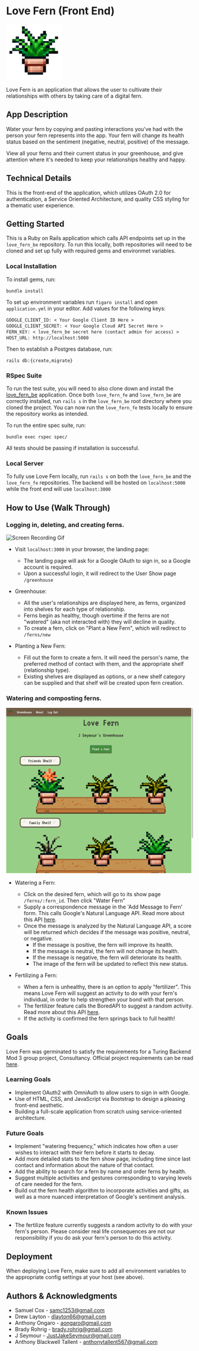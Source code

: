 # Love Fern (Front End)

<img src="app/assets/images/love-fern-4_720.png" width="150">

Love Fern is an application that allows the user to cultivate their relationships with others by taking care of a digital fern.

## App Description

Water your fern by copying and pasting interactions you've had with the person your fern represents into the app. Your fern will change its health status based on the sentiment (negative, neutral, positive) of the message.

View all your ferns and their current status in your greenhouse, and give attention where it's needed to keep your relationships healthy and happy.

## Technical Details

This is the front-end of the application, which utilizes OAuth 2.0 for authentication, a Service Oriented Architecture, and quality CSS styling for a thematic user experience.

## Getting Started

This is a Ruby on Rails application which calls API endpoints set up in the `love_fern_be` repository. To run this locally, both repositories will need to be cloned and set up fully with required gems and environmet variables.

### Local Installation

To install gems, run:

```
bundle install
```

To set up environment variables run `figaro install` and open `application.yml` in your editor. Add values for the following keys:

```
GOOGLE_CLIENT_ID: < Your Google Client ID Here >
GOOGLE_CLIENT_SECRET: < Your Google Cloud API Secret Here >
FERN_KEY: < love_fern_be secret here (contact admin for access) >
HOST_URL: http://localhost:5000
```

Then to establish a Postgres database, run:

```
rails db:{create,migrate}
```

### RSpec Suite

To run the test suite, you will need to also clone down and install the [love_fern_be](https://www.github.com/love-fern/love_fern_be) application. Once both `love_fern_fe` and `love_fern_be` are correctly installed, run `rails s` in the `love_fern_be` root directory where you cloned the project. You can now run the `love_fern_fe` tests locally to ensure the repository works as intended.

To run the entire spec suite, run:

```
bundle exec rspec spec/
```

All tests should be passing if installation is successful.

### Local Server

To fully use Love Fern locally, run `rails s` on both the `love_fern_be` and the `love_fern_fe` repositories. The backend will be hosted on `localhost:5000` while the front end will use `localhost:3000`

## How to Use (Walk Through)

### Logging in, deleting, and creating ferns.
![Screen Recording Gif](app/assets/images/walkthrough-1.gif)

- Visit `localhost:3000` in your browser, the landing page:
  - The landing page will ask for a Google OAuth to sign in, so a Google account is required.
  - Upon a successful login, it will redirect to the User Show page `/greenhouse`

- Greenhouse:
  - All the user's relationships are displayed here, as ferns, organized into shelves for each type of relationship.
  - Ferns begin as healthy, though overtime if the ferns are not "watered" (aka not interacted with) they will decline in quality.
  - To create a fern, click on "Plant a New Fern", which will redirect to `/ferns/new`

- Planting a New Fern:
  - Fill out the form to create a fern. It will need the person's name, the preferred method of contact with them, and the appropriate shelf (relationship type).
  - Existing shelves are displayed as options, or a new shelf category can be supplied and that shelf will be created upon fern creation.

### Watering and composting ferns.
![Screen Recording Gif](app/assets/images/walkthrough-2.gif)

- Watering a Fern:
  - Click on the desired fern, which will go to its show page `/ferns/:fern_id`. Then click "Water Fern"
  - Supply a correspondence message in the 'Add Message to Fern' form. This calls Google's Natural Language API. Read more about this API [here](https://cloud.google.com/natural-language).
  - Once the message is analyzed by the Natural Language API, a score will be returned which decides if the message was positive, neutral, or negative.
    - If the message is positive, the fern will improve its health.
    - If the message is neutral, the fern will not change its health.
    - If the message is negative, the fern will deteriorate its health.
    - The image of the fern will be updated to reflect this new status.

- Fertilizing a Fern:
  - When a fern is unhealthy, there is an option to apply "fertilizer". This means Love Fern will suggest an activity to do with your fern's individual, in order to help strengthen your bond with that person.
  - The fertilizer feature calls the BoredAPI to suggest a random activity. Read more about this API [here](https://www.boredapi.com/documentation).
  - If the activity is confirmed the fern springs back to full health!

## Goals

Love Fern was germinated to satisfy the requirements for a Turing Backend Mod 3 group project, Consultancy. Official project requirements can be read [here](https://backend.turing.edu/module3/projects/consultancy/).

### Learning Goals

- Implement OAuth2 with OmniAuth to allow users to sign in with Google.
- Use of HTML, CSS, and JavaScript via Bootstrap to design a pleasing front-end aesthetic.
- Building a full-scale application from scratch using service-oriented architecture.

### Future Goals

- Implement "watering frequency," which indicates how often a user wishes to interact with their fern before it starts to decay.
- Add more detailed stats to the fern show page, including time since last contact and information about the nature of that contact.
- Add the ability to search for a fern by name and order ferns by health.
- Suggest multiple activities and gestures corresponding to varying levels of care needed for the fern.
- Build out the fern health algorithm to incorporate activities and gifts, as well as a more nuanced interpretation of Google's sentiment analysis.

### Known Issues

- The fertilize feature currently suggests a random activity to do with your fern's person. Please consider real life consequences are not our responsibility if you do ask your fern's person to do this activity.

## Deployment

When deploying Love Fern, make sure to add all environment variables to the appropriate config settings at your host (see above).

## Authors & Acknowledgments

- Samuel Cox - samc1253@gmail.com
- Drew Layton - dlayton66@gmail.com
- Anthony Ongaro - aongaro@gmail.com
- Brady Rohrig - brady.rohrig@gmail.com
- J Seymour - JustJakeSeymour@gmail.com
- Anthony Blackwell Tallent - anthonytallent567@gmail.com
